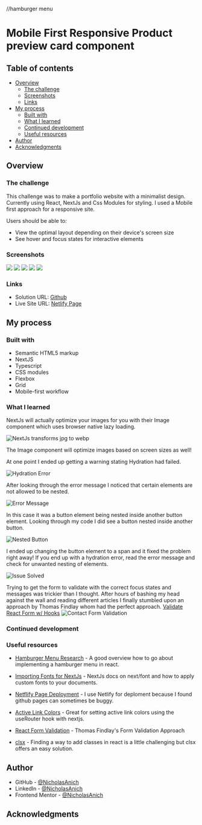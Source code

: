 //hamburger menu

# Mobile First Responsive Product preview card component

## Table of contents

-   [Overview](#overview)
    -   [The challenge](#the-challenge)
    -   [Screenshots](#screenshots)
    -   [Links](#links)
-   [My process](#my-process)
    -   [Built with](#built-with)
    -   [What I learned](#what-i-learned)
    -   [Continued development](#continued-development)
    -   [Useful resources](#useful-resources)
-   [Author](#author)
-   [Acknowledgments](#acknowledgments)

## Overview

### The challenge

This challenge was to make a portfolio website with a minimalist design. Currently using React, NextJs and Css Modules for styling. I used a Mobile first approach for a responsive site.

Users should be able to:

-   View the optimal layout depending on their device's screen size
-   See hover and focus states for interactive elements

### Screenshots

![](./public/images/screenshots/home.png)
![](./public/images/screenshots/portfolio.png)
![](./public/images/screenshots/contactMeActive.png)
![](./public/images/screenshots/project.png)
![](./public/images/screenshots/projectTablet.png)

### Links

-   Solution URL: [Github]()
-   Live Site URL: [Netlify Page]()

## My process

### Built with

-   Semantic HTML5 markup
-   NextJS
-   Typescript
-   CSS modules
-   Flexbox
-   Grid
-   Mobile-first workflow

### What I learned

NextJs will actually optimize your images for you with their Image component which uses browser native lazy loading.

![NextJs transforms jpg to webp](./public/images/screenshots/imageOptimization.png)

The Image component will optimize images based on screen sizes as well!

At one point I ended up getting a warning stating Hydration had failed.

![Hydration Error](./public/images/screenshots/hydrationError.png)

After looking through the error message I noticed that certain elements are not allowed to be nested.

![Error Message](./public/images/screenshots/btnWarning.png)

In this case it was a button element being nested inside another button element.
Looking through my code I did see a button nested inside another button.

![Nested Button](./public/images/screenshots/btnCodeError.png)

I ended up changing the button element to a span and it fixed the problem right away! If you end up with a hydration error, read the error message and check for unwanted nesting of elements.

![Issue Solved](./public/images/screenshots/btnIssueSolved.png)

Trying to get the form to validate with the correct focus states and messages was trickier than I thought. After hours of bashing my head against the wall and reading different articles I finally stumbled upon an approach by Thomas Findlay whom had the perfect approach.
[Validate React Form w/ Hooks](https://www.telerik.com/blogs/how-to-create-validate-react-form-hooks)
![Contact Form Validation](./public/images/screenshots/formValidationPage.png)

### Continued development

### Useful resources

-   [Hamburger Menu Research](https://ibaslogic.com/how-to-add-hamburger-menu-in-react/) - A good overview how to go about implementing a hamburger menu in react.

-   [Importing Fonts for NextJs](https://nextjs.org/docs/api-reference/next/font) - NextJs docs on next/font and how to apply custom fonts to your documents.

-   [Netflify Page Deployment](https://www.netlify.com/) - I use Netlify for deploment because I found github pages can sometimes be buggy.

-   [Active Link Colors](https://www.slingacademy.com/article/how-to-highlight-currently-active-link-in-next-js/) - Great for setting active link colors using the useRouter hook with nextjs.

-   [React Form Validation](https://www.telerik.com/blogs/how-to-create-validate-react-form-hooks) - Thomas Findlay's Form Validation Approach

-   [clsx](https://npm.io/package/clsx) - Finding a way to add classes in react is a little challenging but clsx offers an easy solution.

## Author

-   GitHub - [@NicholasAnich](https://github.com/NicholasAnich)
-   LinkedIn - [@NicholasAnich](https://www.linkedin.com/in/nick-anich/)
-   Frontend Mentor - [@NicholasAnich](https://www.frontendmentor.io/profile/yourusername)

## Acknowledgments
